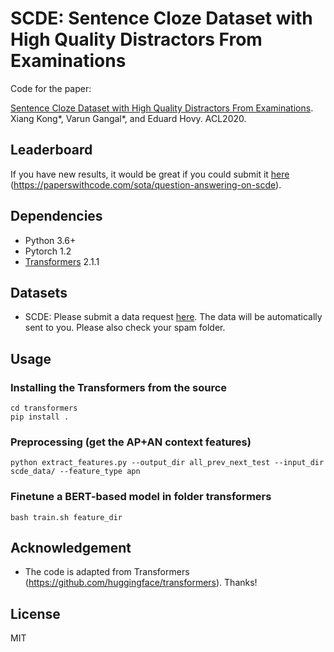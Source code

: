 # SCDE: Sentence Cloze Dataset with High Quality Distractors From Examinations

Code for the paper:

[Sentence Cloze Dataset with High Quality Distractors From Examinations](https://arxiv.org/abs/2004.12934). Xiang Kong*, Varun Gangal*, and Eduard Hovy. ACL2020.

## Leaderboard
If you have new results, it would be great if you could submit it [here](https://paperswithcode.com/sota/question-answering-on-scde) (https://paperswithcode.com/sota/question-answering-on-scde).
## Dependencies
* Python 3.6+
* Pytorch 1.2
* [Transformers](https://github.com/huggingface/transformers) 2.1.1

## Datasets
* SCDE:
    Please submit a data request [here](https://vgtomahawk.github.io/sced.html). The data will be automatically sent to you. Please also check your spam folder.

## Usage
### Installing the Transformers from the source
    cd transformers
    pip install .
### Preprocessing (get the AP+AN context features)
    python extract_features.py --output_dir all_prev_next_test --input_dir scde_data/ --feature_type apn
### Finetune a BERT-based model in folder transformers
    bash train.sh feature_dir


## Acknowledgement
* The code is adapted from Transformers (https://github.com/huggingface/transformers). Thanks!

## License
MIT



